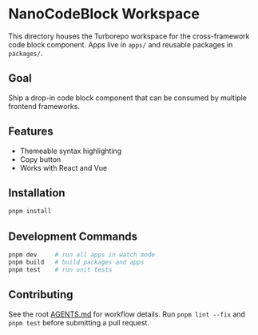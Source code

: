# NanoCodeBlock Workspace

This directory houses the Turborepo workspace for the cross-framework code block component.
Apps live in `apps/` and reusable packages in `packages/`.

## Goal

Ship a drop-in code block component that can be consumed by multiple frontend frameworks.

## Features

- Themeable syntax highlighting
- Copy button
- Works with React and Vue

## Installation

```sh
pnpm install
```

## Development Commands

```sh
pnpm dev     # run all apps in watch mode
pnpm build   # build packages and apps
pnpm test    # run unit tests
```

## Contributing

See the root [AGENTS.md](../AGENTS.md) for workflow details. Run `pnpm lint --fix` and `pnpm test` before submitting a pull request.
